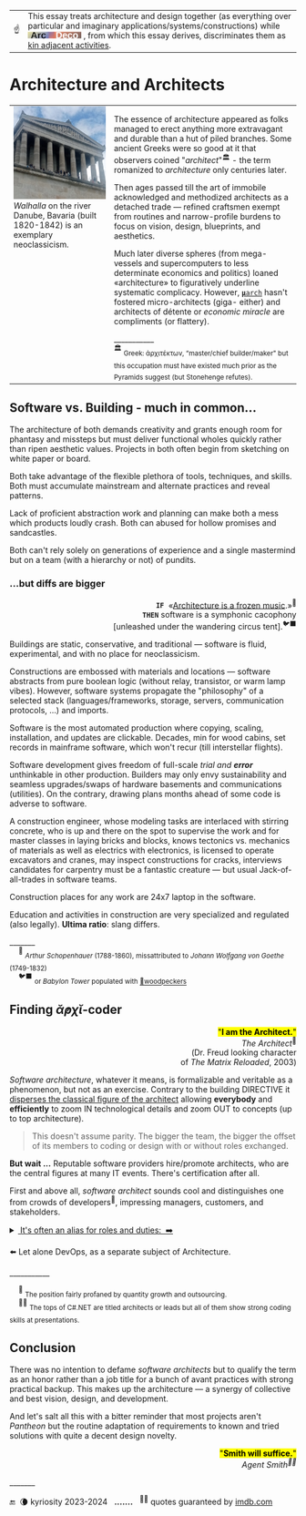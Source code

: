 <table><tr></tr><tr>
 <td widh="39%">☝️</td>
 <td>This essay treats architecture and design together (as everything over particular and imaginary applications/systems/constructions) while
<picture><img alt="&nbsp;Arc Deco" src="../../../../_rsc/_img/ArcDeco/ArcDeco-bar-12px.jpg" 
title="Arc&nbsp;&nbsp;&nbsp;&nbsp;&nbsp;ARChitecture&#013;&#010;D&nbsp;&nbsp;&nbsp;&nbsp;&nbsp;&nbsp;&nbsp;Design&#013;&#010;e&nbsp;&nbsp;&nbsp;&nbsp;&nbsp;&nbsp;&nbsp;&nbsp;dEvelopment&#013;&#010;co&nbsp;&nbsp;&nbsp;&nbsp;&nbsp;&nbsp;COde" /></picture>
, from which this essay derives, discriminates them as <a href="../../../../software/ArcDeco/README+/03.Stripes">kin adjacent activities</a>.
 </td></tr></table>

# Architecture and Architects

<table><tr valign="top">
 <td widh="35%">
  <picture><img alt="&nbsp;Germany-Danube-Walhalla" src="../../../../_rsc/_img/photo/blog/2024.DE-Danube-Walhalla.jpg" /></picture><br />
  <i>Walhalla</i> on the river Danube, Bavaria (built 1820-1842) is an exemplary neoclassicism.
 </td><td width="65%">
<p>The essence of architecture appeared as folks managed to erect anything more extravagant and durable than a hut of piled branches. Some ancient Greeks were so good at it that observers coined "<i>architect</i>"<sup>🏛️</sup> - the term romanized to <i>architecture</i> only centuries later.</p>
<p>Then ages passed till the art of immobile acknowledged and methodized architects as a detached trade &mdash; 
refined craftsmen exempt from routines and narrow-profile burdens to focus on vision, design, blueprints, and aesthetics.</p>
<p>Much later diverse spheres (from mega-vessels and supercomputers to less determinate economics and politics) loaned «architecture» to figuratively underline systematic complicacy. However, <span title="Microarchitecture of hardware systems"><ins><code><b>μ</b>arch</ins></code></span> hasn't fostered micro-architects (giga- either) and architects of détente or <em>economic miracle</em> are compliments (or flattery).</p>
___________<br />
<sup>🏛️</sup> <sub>Greek: ἀρχιτέκτων, “master/chief builder/maker" but this occupation must have existed much prior as the Pyramids suggest (but Stonehenge refutes).</sub>
 </td></tr></table>

## Software vs. Building - much in common...

The architecture of both demands creativity and grants enough room for phantasy and missteps but must deliver functional wholes quickly rather than ripen aesthetic values. Projects in both often begin from sketching on white paper or board.

Both take advantage of the flexible plethora of tools, techniques, and skills. Both must accumulate mainstream and alternate practices and reveal patterns.

Lack of proficient abstraction work and planning can make both a mess which products loudly crash. Both can abused for hollow promises and sandcastles.

Both can't rely solely on generations of experience and a single mastermind but on a team (with a hierarchy or not) of pundits.

### ...but diffs are bigger

<p dir=rtl><sup>🎼</sup>«.<b><code>IF</code></b>&nbsp;<span title=":Full original quote (DE-de)&#013;&#010;.Architektur ist gefrorene Musik»&#013;&#010;Möge es immer beschwingt und)&#013;&#010;«(!harmonisch zugehen in diesem Haus">
 «<ins>Architecture is a frozen music</ins></span><br />
<b><code>THEN</code></b>&nbsp;software is a symphonic cacophony<br />
 <sup>🐦‍⬛</sup>.[unleashed under the wandering circus tent]</p>

Buildings are static, conservative, and traditional &mdash; software is fluid, experimental, and with no place for neoclassicism. 

Constructions are embossed with materials and locations &mdash; software abstracts from pure boolean logic (without relay, transistor, or warm lamp vibes). However, software systems propagate the "philosophy" of a selected stack (languages/frameworks, storage, servers, communication protocols, ...) and imports.

Software is the most automated production where copying, scaling, installation, and updates are clickable. Decades, min for wood cabins, set records in mainframe software, which won't recur (till interstellar flights).

Software development gives freedom of full-scale _trial and **error**_ unthinkable in other production. Builders may only envy sustainability and seamless upgrades/swaps of hardware basements and communications (utilities). On the contrary, drawing plans months ahead of some code is adverse to software.

A construction engineer, whose modeling tasks are interlaced with stirring concrete, who is up and there on the spot to supervise the work and for master classes in laying bricks and blocks, knows tectonics vs. mechanics of materials as well as electrics with electronics, is licensed to operate excavators and cranes, may inspect constructions for cracks, interviews candidates for carpentry must be a fantastic creature &mdash; but usual Jack-of-all-trades in software teams.

Construction places for any work are 24x7 laptop in the software.

Education and activities in construction are very specialized and regulated (also legally). **Ultima ratio**: slang differs.

\_______\
&nbsp;&nbsp;&nbsp;&nbsp;<sup>🎼</sup> <sub>_Arthur Schopenhauer_ (1788-1860), missattributed to _Johann Wolfgang von Goethe_ (1749-1832)</sub>\
&nbsp;&nbsp;&nbsp;&nbsp;<sup>🐦‍⬛</sup> <sub>or _Babylon Tower_ populated with [💬woodpeckers](../../quotes/README+/aside/controversy.md#woodpecker)</sub> 


## Finding _ᾰ̓ρχῐ_-coder

<p dir=rtl><mark>"<b>.I am the Architect</b>"</mark><br /><sup>🎦</sup><i>The Architect</i><br/>Dr. Freud looking character)<br/>(of <i>The Matrix Reloaded</i>, 2003</p>

*Software architecture*, whatever it means, is formalizable and veritable as a phenomenon, but not as an exercise. Contrary to the building DIRECTIVE it <ins>disperses the classical figure of the architect</ins> allowing **everybody** and **efficiently** to zoom IN technological details and zoom OUT to concepts (up to top architecture). 

> This doesn't assume parity. The bigger the team, the bigger the offset of its members to coding or design with or without roles exchanged.

**But wait ...** Reputable software providers hire/promote architects, who are the central figures at many IT events. There's certification after all.

First and above all, *software architect* sounds cool and distinguishes one from crowds of developers<sup>🙋</sup>, impressing managers, customers, and stakeholders.

<details><summary><ins>&nbsp;It's often an alias for roles and duties:&nbsp;</inst> ➡️</summary>

* _domain expert_ or _business analyst_, who boils down requirements to systematic description,
* _team lead_ or _project manager_,
* _lead_/_senior developer_,
* _consultant_, propagating portfolio of verified solutions to new applications,
* _tutor_, or _technology evangelist_, proposing blueprints for the solution,
* "*librarian-navigator*", somebody with the utmost knowledge of the project,
* geeks from _computer science_.
 
</details>

⬅️ Let alone DevOps, as a separate subject of Architecture.

\___________

&nbsp;&nbsp;&nbsp;&nbsp;<sup>🙋</sup> <sub>The position fairly profaned by quantity growth and outsourcing.</sub>\
&nbsp;&nbsp;&nbsp;&nbsp;<sup>🙋🙋</sup> <sub>The tops of C#.NET are titled architects or leads but all of them show strong coding skills at presentations.</sub>


## Conclusion

There was no intention to defame _software architects_ but to qualify the term as an honor rather than a job title for a bunch of avant practices with strong practical backup. This makes up the architecture &mdash; a synergy of collective and best vision, design, and development.

And let's salt all this with a bitter reminder that most projects aren't _Pantheon_ but the routine adaptation of requirements to known and tried solutions with quite a decent design novelty.

<p dir=rtl><mark>"<b>.Smith will suffice</b>"</mark><br /><i><sup>🎦🔨</sup>Agent Smith</i></p>

\_______

 🔚 &nbsp;🌘 kyriosity 2023-2024&nbsp;&nbsp;&nbsp;<b>.......</b>&nbsp;&nbsp;&nbsp;<sup>🎦🔨</sup> quotes guaranteed by [imdb.com](https://www.imdb.com/title/tt0234215/quotes/?ref_=tt_trv_qu)
 
